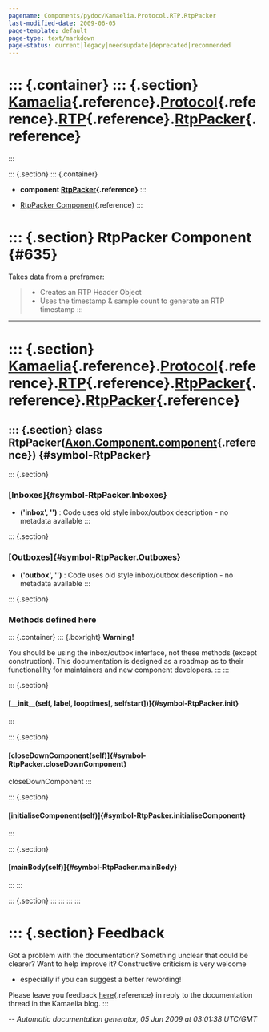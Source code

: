 ```yaml
---
pagename: Components/pydoc/Kamaelia.Protocol.RTP.RtpPacker
last-modified-date: 2009-06-05
page-template: default
page-type: text/markdown
page-status: current|legacy|needsupdate|deprecated|recommended
---
```

::: {.container}
::: {.section}
[Kamaelia](/Components/pydoc/Kamaelia.html){.reference}.[Protocol](/Components/pydoc/Kamaelia.Protocol.html){.reference}.[RTP](/Components/pydoc/Kamaelia.Protocol.RTP.html){.reference}.[RtpPacker](/Components/pydoc/Kamaelia.Protocol.RTP.RtpPacker.html){.reference}
========================================================================================================================================================================================================================================================================
:::

::: {.section}
::: {.container}
-   **component
    [RtpPacker](/Components/pydoc/Kamaelia.Protocol.RTP.RtpPacker.RtpPacker.html){.reference}**
:::

-   [RtpPacker Component](#635){.reference}
:::

::: {.section}
RtpPacker Component {#635}
===================

Takes data from a preframer:

> -   Creates an RTP Header Object
> -   Uses the timestamp & sample count to generate an RTP timestamp
:::

------------------------------------------------------------------------

::: {.section}
[Kamaelia](/Components/pydoc/Kamaelia.html){.reference}.[Protocol](/Components/pydoc/Kamaelia.Protocol.html){.reference}.[RTP](/Components/pydoc/Kamaelia.Protocol.RTP.html){.reference}.[RtpPacker](/Components/pydoc/Kamaelia.Protocol.RTP.RtpPacker.html){.reference}.[RtpPacker](/Components/pydoc/Kamaelia.Protocol.RTP.RtpPacker.RtpPacker.html){.reference}
==================================================================================================================================================================================================================================================================================================================================================================

::: {.section}
class RtpPacker([Axon.Component.component](/Docs/Axon/Axon.Component.component.html){.reference}) {#symbol-RtpPacker}
-------------------------------------------------------------------------------------------------

::: {.section}
### [Inboxes]{#symbol-RtpPacker.Inboxes}

-   **(\'inbox\', \'\')** : Code uses old style inbox/outbox
    description - no metadata available
:::

::: {.section}
### [Outboxes]{#symbol-RtpPacker.Outboxes}

-   **(\'outbox\', \'\')** : Code uses old style inbox/outbox
    description - no metadata available
:::

::: {.section}
### Methods defined here

::: {.container}
::: {.boxright}
**Warning!**

You should be using the inbox/outbox interface, not these methods
(except construction). This documentation is designed as a roadmap as to
their functionalilty for maintainers and new component developers.
:::
:::

::: {.section}
#### [\_\_init\_\_(self, label, looptimes\[, selfstart\])]{#symbol-RtpPacker.__init__}
:::

::: {.section}
#### [closeDownComponent(self)]{#symbol-RtpPacker.closeDownComponent}

closeDownComponent
:::

::: {.section}
#### [initialiseComponent(self)]{#symbol-RtpPacker.initialiseComponent}
:::

::: {.section}
#### [mainBody(self)]{#symbol-RtpPacker.mainBody}
:::
:::

::: {.section}
:::
:::
:::
:::

::: {.section}
Feedback
========

Got a problem with the documentation? Something unclear that could be
clearer? Want to help improve it? Constructive criticism is very welcome
- especially if you can suggest a better rewording!

Please leave you feedback
[here](../../../cgi-bin/blog/blog.cgi?rm=viewpost&nodeid=1142023701){.reference}
in reply to the documentation thread in the Kamaelia blog.
:::

*\-- Automatic documentation generator, 05 Jun 2009 at 03:01:38 UTC/GMT*
